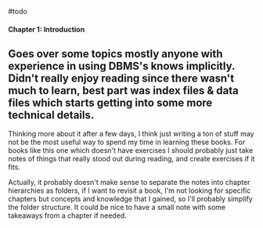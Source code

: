 #todo

#### Chapter 1: Introduction
Goes over some topics mostly anyone with experience in using DBMS's knows implicitly.\
Didn't really enjoy reading since there wasn't much to learn, best part was index files & data files which starts getting into some more technical details.
-
Thinking more about it after a few days, I think just writing a ton of stuff may not be the most useful way to spend my time in learning these books.
For books like this one which doesn't have exercises I should probably just take notes of things that really stood out during reading, and create exercises if it fits.

Actually, it probably doesn't make sense to separate the notes into chapter hierarchies as folders, if I want to revisit a book, I'm not looking for specific chapters but concepts and knowledge that I gained, so I'll probably simplify the folder structure. It could be nice to have a small note with some takeaways from a chapter if needed.
